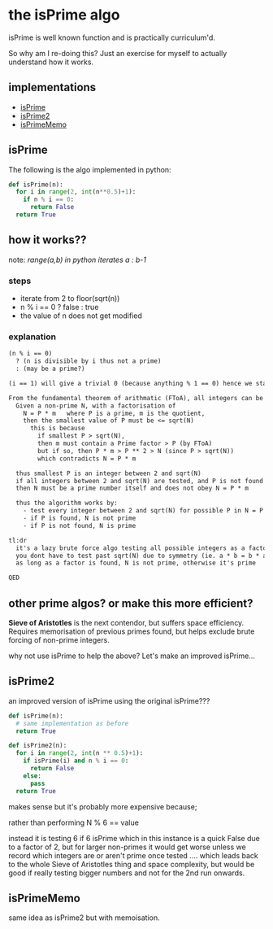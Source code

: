 # the isPrime algo

isPrime is well known function and is practically curriculum'd.

So why am I re-doing this? Just an exercise for myself to actually understand how it works.

## implementations

- [isPrime](#isprime)
- [isPrime2](#isprime2)
- [isPrimeMemo](#isprimememo)

## isPrime

The following is the algo implemented in python:

``` python
def isPrime(n):
  for i in range(2, int(n**0.5)+1):
    if n % i == 0:
      return False
  return True
```

## how it works??

note: *range(a,b) in python iterates a : b-1*

### steps

- iterate from 2 to floor(sqrt(n))
- n % i == 0 ? false : true
- the value of n does not get modified

### explanation

``` txt
(n % i == 0)
  ? (n is divisible by i thus not a prime)
  : (may be a prime?)

(i == 1) will give a trivial 0 (because anything % 1 == 0) hence we start iterating at 2

From the fundamental theorem of arithmatic (FToA), all integers can be broken into their unique prime factorisation.
  Given a non-prime N, with a factorisation of
    N = P * m   where P is a prime, m is the quotient,
    then the smallest value of P must be <= sqrt(N)
      this is because
        if smallest P > sqrt(N),
        then m must contain a Prime factor > P (by FToA)
        but if so, then P * m > P ** 2 > N (since P > sqrt(N))
        which contradicts N = P * m

  thus smallest P is an integer between 2 and sqrt(N)
  if all integers between 2 and sqrt(N) are tested, and P is not found
  then N must be a prime number itself and does not obey N = P * m

  thus the algorithm works by:
    - test every integer between 2 and sqrt(N) for possible P in N = P * m
    - if P is found, N is not prime
    - if P is not found, N is prime

tl:dr
  it's a lazy brute force algo testing all possible integers as a factor of N.
  you dont have to test past sqrt(N) due to symmetry (ie. a * b = b * a).
  as long as a factor is found, N is not prime, otherwise it's prime

QED
```

## other prime algos? or make this more efficient?

**Sieve of Aristotles** is the next contendor, but suffers space efficiency. Requires memorisation of previous primes found, but helps exclude brute forcing of non-prime integers.

why not use isPrime to help the above?
Let's make an improved isPrime...

## isPrime2

an improved version of isPrime using the original isPrime???

``` python
def isPrime(n):
  # same implementation as before
  return True

def isPrime2(n):
  for i in range(2, int(n ** 0.5)+1):
    if isPrime(i) and n % i == 0:
      return False
    else:
      pass
  return True
```

makes sense but it's probably more expensive because;

rather than performing N % 6 == value

instead it is testing 6 if 6 isPrime which in this instance is a quick False due to a factor of 2, but for larger non-primes it would get worse unless we record which integers are or aren't prime once tested .... which leads back to the whole Sieve of Aristotles thing and space complexity, but would be good if really testing bigger numbers and not for the 2nd run onwards.

## isPrimeMemo

same idea as isPrime2 but with memoisation.

